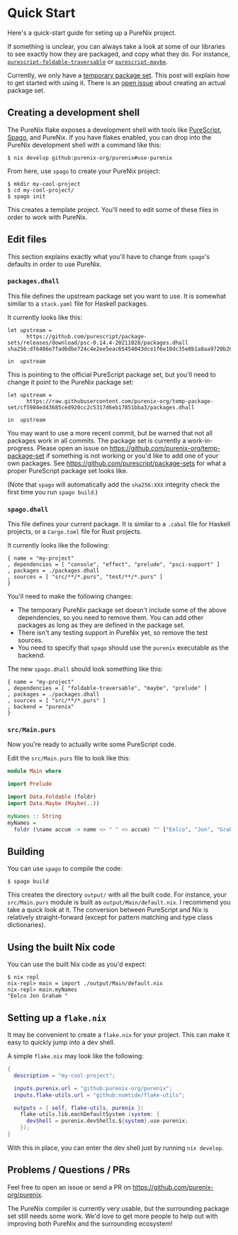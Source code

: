 # Quick Start

Here's a quick-start guide for seting up a PureNix project.

If something is unclear, you can always take a look at some of our libraries to see exactly how they are packaged, and copy what they do.
For instance, [`purescript-foldable-traversable`](https://github.com/purenix-org/purescript-foldable-traversable) or [`purescript-maybe`](https://github.com/purenix-org/purescript-maybe).

Currently, we only have a [temporary package set](https://github.com/purenix-org/temp-package-set).
This post will explain how to get started with using it.
There is an [open issue](https://github.com/purenix-org/purenix/issues/36) about creating an actual package set.

## Creating a development shell

The PureNix flake exposes a development shell with tools like [PureScript](https://github.com/purescript/purescript), [Spago](https://github.com/purescript/spago), and PureNix.
If you have flakes enabled, you can drop into the PureNix development shell with a command like this:

```console
$ nix develop github:purenix-org/purenix#use-purenix
```

From here, use `spago` to create your PureNix project:

```console
$ mkdir my-cool-project
$ cd my-cool-project/
$ spago init
```

This creates a template project.  You'll need to edit some of these files in order to work with PureNix.

## Edit files

This section explains exactly what you'll have to change from `spago`'s defaults in order to use PureNix.

### `packages.dhall`

This file defines the upstream package set you want to use.
It is somewhat similar to a `stack.yaml` file for Haskell packages.

It currently looks like this:

```dhall
let upstream =
      https://github.com/purescript/package-sets/releases/download/psc-0.14.4-20211028/packages.dhall sha256:df6486e7fad6dbe724c4e2ee5eac65454843dce1f6e10dc35e0b1a8aa9720b26

in  upstream
```

This is pointing to the official PureScript package set, but you'll need to change it point to the PureNix package set:

```dhall
let upstream =
      https://raw.githubusercontent.com/purenix-org/temp-package-set/cf5984ed43685ced920cc2c5317d6eb17851bba3/packages.dhall

in  upstream
```

You may want to use a more recent commit, but be warned that not all packages work in all commits.
The package set is currently a work-in-progress.
Please open an issue on <https://github.com/purenix-org/temp-package-set> if something is not working or you'd like to add one of your own packages.
See <https://github.com/purescript/package-sets> for what a proper PureScript package set looks like.

(Note that `spago` will automatically add the `sha256:XXX` integrity check the first time you run `spago build`.)

### `spago.dhall`

This file defines your current package.
It is similar to a `.cabal` file for Haskell projects, or a `Cargo.toml` file for Rust projects.

It currently looks like the following:

```dhall
{ name = "my-project"
, dependencies = [ "console", "effect", "prelude", "psci-support" ]
, packages = ./packages.dhall
, sources = [ "src/**/*.purs", "test/**/*.purs" ]
}
```

You'll need to make the following changes:

-   The temporary PureNix package set doesn't include some of the above dependencies, so you need to remove them.
    You can add other packages as long as they are defined in the package set.
-   There isn't any testing support in PureNix yet, so remove the test sources.
-   You need to specify that `spago` should use the `purenix` executable as the backend.

The new `spago.dhall` should look something like this:

```dhall
{ name = "my-project"
, dependencies = [ "foldable-traversable", "maybe", "prelude" ]
, packages = ./packages.dhall
, sources = [ "src/**/*.purs" ]
, backend = "purenix"
}
```

### `src/Main.purs`

Now you're ready to actually write some PureScript code.

Edit the `src/Main.purs` file to look like this:

```purescript
module Main where

import Prelude

import Data.Foldable (foldr)
import Data.Maybe (Maybe(..))

myNames :: String
myNames =
  foldr (\name accum -> name <> " " <> accum) "" ["Eelco", "Jon", "Graham"]
```

## Building

You can use `spago` to compile the code:

```console
$ spago build
```

This creates the directory `output/` with all the built code.
For instance, your `src/Main.purs` module is built as `output/Main/default.nix`.
I recommend you take a quick look at it.
The conversion between PureScript and Nix is relatively straight-forward (except for pattern matching and type class dictionaries).

## Using the built Nix code

You can use the built Nix code as you'd expect:

```console
$ nix repl
nix-repl> main = import ./output/Main/default.nix
nix-repl> main.myNames
"Eelco Jon Graham "
```

## Setting up a `flake.nix`

It may be convenient to create a `flake.nix` for your project.
This can make it easy to quickly jump into a dev shell.

A simple `flake.nix` may look like the following:

```nix
{
  description = "my-cool-project";

  inputs.purenix.url = "github:purenix-org/purenix";
  inputs.flake-utils.url = "github:numtide/flake-utils";

  outputs = { self, flake-utils, purenix }:
    flake-utils.lib.eachDefaultSystem (system: {
      devShell = purenix.devShells.${system}.use-purenix;
    });
}
```

With this in place, you can enter the dev shell just by running `nix develop`.

## Problems / Questions / PRs

Feel free to open an issue or send a PR on
<https://github.com/purenix-org/purenix>.

The PureNix compiler is currently very usable, but the surrounding package set still needs some work.
We'd love to get more people to help out with improving both PureNix and the surrounding ecosystem!
